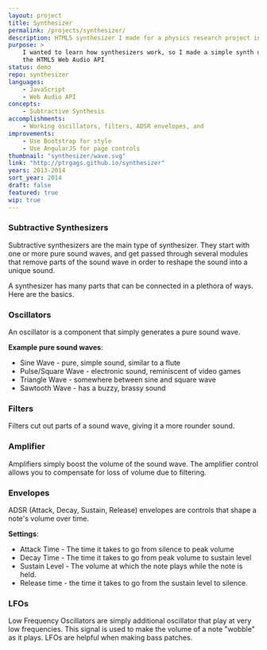 ```yaml
---
layout: project
title: Synthesizer
permalink: /projects/synthesizer/
description: HTML5 synthesizer I made for a physics research project in high school
purpose: >
    I wanted to learn how synthesizers work, so I made a simple synth using
    the HTML5 Web Audio API
status: demo
repo: synthesizer
languages:
    - JavaScript
    - Web Audio API
concepts:
    - Subtractive Synthesis
accomplishments:
    - Working oscillators, filters, ADSR envelopes, and
improvements:
    - Use Bootstrap for style
    - Use AngularJS for page controls
thumbnail: "synthesizer/wave.svg"
link: "http://ptrgags.github.io/synthesizer"
years: 2013-2014
sort_year: 2014
draft: false
featured: true
wip: true
---
```

### Subtractive Synthesizers

Subtractive synthesizers are the main type of synthesizer. They start with
one or more pure sound waves, and get passed through several modules that
remove parts of the sound wave in order to reshape the sound into a unique
sound.

A synthesizer has many parts that can be connected in a plethora of
ways. Here are the basics.

### Oscillators

An oscillator is a component that simply generates a pure sound wave.

**Example pure sound waves**:

* Sine Wave - pure, simple sound, similar to a flute
* Pulse/Square Wave - electronic sound, reminiscent of video games
* Triangle Wave - somewhere between sine and square wave
* Sawtooth Wave - has a buzzy, brassy sound

### Filters

Filters cut out parts of a sound wave, giving it a more rounder sound.

### Amplifier

Amplifiers simply boost the volume of the sound wave. The amplifier control
allows you to compensate for loss of volume due to filtering.

### Envelopes

ADSR (Attack, Decay, Sustain, Release) envelopes are controls that shape
a note's volume over time.

**Settings**:

* Attack Time - The time it takes to go from silence to peak volume
* Decay Time - The time it takes to go from peak volume to sustain level
* Sustain Level - The volume at which the note plays while the note is held.
* Release time - the time it takes to go from the sustain level to silence.

### LFOs

Low Frequency Oscillators are simply additional oscillator that play at very
low frequencies. This signal is used to make the volume of a note "wobble"
as it plays. LFOs are helpful when making bass patches.
